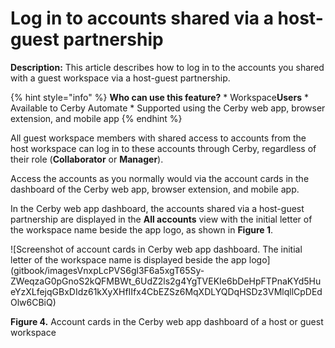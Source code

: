 # Log in to accounts shared via a host-guest partnership

**Description:** This article describes how to log in to the accounts you shared with a guest workspace via a host-guest partnership.

{% hint style="info" %} **Who can use this feature?** * Workspace**Users** *
Available to Cerby Automate * Supported using the Cerby web app, browser
extension, and mobile app {% endhint %}

All guest workspace members with shared access to accounts from the host
workspace can log in to these accounts through Cerby, regardless of their role
(**Collaborator** or **Manager**).

Access the accounts as you normally would via the account cards in the
dashboard of the Cerby web app, browser extension, and mobile app.

In the Cerby web app dashboard, the accounts shared via a host-guest
partnership are displayed in the **All accounts** view with the initial letter
of the workspace name beside the app logo, as shown in **Figure 1**.

![Screenshot of account cards in Cerby web app dashboard. The initial letter
of the workspace name is displayed beside the app
logo](gitbook/imagesVnxpLcPVS6gl3F6a5xgT65Sy-
ZWeqzaG0pGnoS2kQFMBWt_6UdZ2ls2g4YgTVEKIe6bDeHpFTPnaKYd5HueYzXLfejqGBxDIdz61kXyXHfIIfx4CbEZSz6MqXDLYQDqHSDz3VMlqllCpDEdOlw6CBiQ)

**Figure 4.** Account cards in the Cerby web app dashboard of a host or guest
workspace

